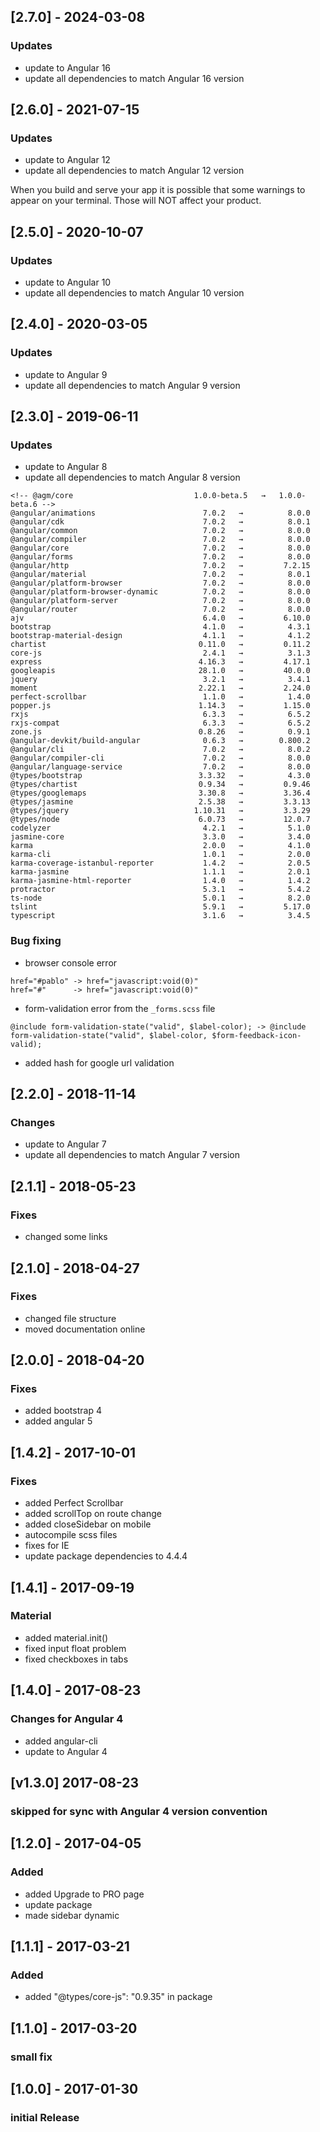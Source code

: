## [2.7.0] - 2024-03-08
### Updates
- update to Angular 16
- update all dependencies to match Angular 16 version

## [2.6.0] - 2021-07-15
### Updates
- update to Angular 12
- update all dependencies to match Angular 12 version

When you build and serve your app it is possible that some warnings to appear on your terminal. Those will NOT affect your product.

## [2.5.0] - 2020-10-07
### Updates
- update to Angular 10
- update all dependencies to match Angular 10 version


## [2.4.0] - 2020-03-05
### Updates
- update to Angular 9
- update all dependencies to match Angular 9 version

## [2.3.0] - 2019-06-11
### Updates
- update to Angular 8
- update all dependencies to match Angular 8 version
```
<!-- @agm/core                           1.0.0-beta.5   →   1.0.0-beta.6 -->
@angular/animations                        7.0.2   →          8.0.0
@angular/cdk                               7.0.2   →          8.0.1
@angular/common                            7.0.2   →          8.0.0
@angular/compiler                          7.0.2   →          8.0.0
@angular/core                              7.0.2   →          8.0.0
@angular/forms                             7.0.2   →          8.0.0
@angular/http                              7.0.2   →         7.2.15
@angular/material                          7.0.2   →          8.0.1
@angular/platform-browser                  7.0.2   →          8.0.0
@angular/platform-browser-dynamic          7.0.2   →          8.0.0
@angular/platform-server                   7.0.2   →          8.0.0
@angular/router                            7.0.2   →          8.0.0
ajv                                        6.4.0   →         6.10.0
bootstrap                                  4.1.0   →          4.3.1
bootstrap-material-design                  4.1.1   →          4.1.2
chartist                                  0.11.0   →         0.11.2
core-js                                    2.4.1   →          3.1.3
express                                   4.16.3   →         4.17.1
googleapis                                28.1.0   →         40.0.0
jquery                                     3.2.1   →          3.4.1
moment                                    2.22.1   →         2.24.0
perfect-scrollbar                          1.1.0   →          1.4.0
popper.js                                 1.14.3   →         1.15.0
rxjs                                       6.3.3   →          6.5.2
rxjs-compat                                6.3.3   →          6.5.2
zone.js                                   0.8.26   →          0.9.1
@angular-devkit/build-angular              0.6.3   →        0.800.2
@angular/cli                               7.0.2   →          8.0.2
@angular/compiler-cli                      7.0.2   →          8.0.0
@angular/language-service                  7.0.2   →          8.0.0
@types/bootstrap                          3.3.32   →          4.3.0
@types/chartist                           0.9.34   →         0.9.46
@types/googlemaps                         3.30.8   →         3.36.4
@types/jasmine                            2.5.38   →         3.3.13
@types/jquery                            1.10.31   →         3.3.29
@types/node                               6.0.73   →         12.0.7
codelyzer                                  4.2.1   →          5.1.0
jasmine-core                               3.3.0   →          3.4.0
karma                                      2.0.0   →          4.1.0
karma-cli                                  1.0.1   →          2.0.0
karma-coverage-istanbul-reporter           1.4.2   →          2.0.5
karma-jasmine                              1.1.1   →          2.0.1
karma-jasmine-html-reporter                1.4.0   →          1.4.2
protractor                                 5.3.1   →          5.4.2
ts-node                                    5.0.1   →          8.2.0
tslint                                     5.9.1   →         5.17.0
typescript                                 3.1.6   →          3.4.5
```
### Bug fixing
- browser console error
```
href="#pablo" -> href="javascript:void(0)"
href="#"      -> href="javascript:void(0)"
```
- form-validation error from the `_forms.scss` file
```
@include form-validation-state("valid", $label-color); -> @include form-validation-state("valid", $label-color, $form-feedback-icon-valid);
```
- added hash for google url validation

## [2.2.0] - 2018-11-14
### Changes
- update to Angular 7
- update all dependencies to match Angular 7 version

## [2.1.1] - 2018-05-23
### Fixes
- changed some links

## [2.1.0] - 2018-04-27
### Fixes
- changed file structure
- moved documentation online

## [2.0.0] - 2018-04-20
### Fixes
- added bootstrap 4
- added angular 5

## [1.4.2] - 2017-10-01
### Fixes
- added Perfect Scrollbar
- added scrollTop on route change
- added closeSidebar on mobile
- autocompile scss files
- fixes for IE
- update package dependencies to 4.4.4

## [1.4.1] - 2017-09-19
### Material
- added material.init()
- fixed input float problem
- fixed checkboxes in tabs

## [1.4.0] - 2017-08-23
### Changes for Angular 4
- added angular-cli
- update to Angular 4

## [v1.3.0] 2017-08-23
### skipped for sync with Angular 4 version convention

## [1.2.0] - 2017-04-05
### Added
- added Upgrade to PRO page
- update package
- made sidebar dynamic

## [1.1.1] - 2017-03-21
### Added
- added "@types/core-js": "0.9.35" in package

## [1.1.0] - 2017-03-20
### small fix

## [1.0.0] - 2017-01-30
### initial Release
